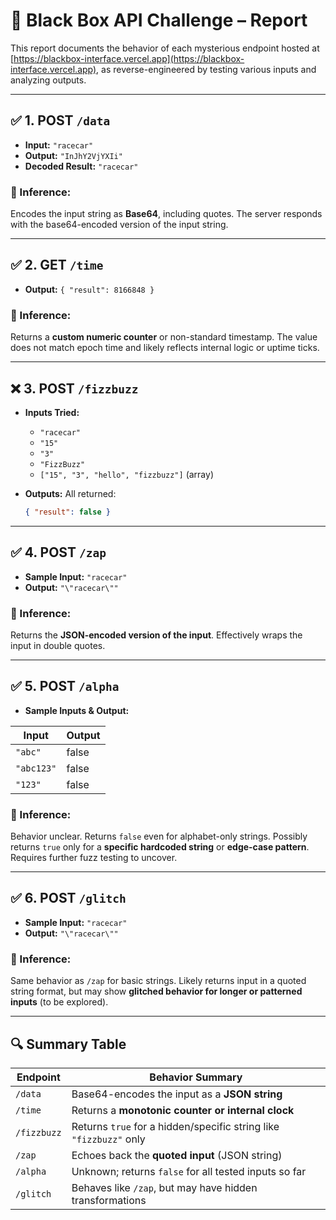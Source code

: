 # 🧪 Black Box API Challenge – Report

This report documents the behavior of each mysterious endpoint hosted at [https://blackbox-interface.vercel.app](https://blackbox-interface.vercel.app), as reverse-engineered by testing various inputs and analyzing outputs.

---

## ✅ 1. POST `/data`

- **Input:** `"racecar"`
- **Output:** `"InJhY2VjYXIi"`
- **Decoded Result:** `"racecar"`

### 📌 Inference:
Encodes the input string as **Base64**, including quotes. The server responds with the base64-encoded version of the input string.

---

## ✅ 2. GET `/time`

- **Output:** `{ "result": 8166848 }`

### 📌 Inference:
Returns a **custom numeric counter** or non-standard timestamp. The value does not match epoch time and likely reflects internal logic or uptime ticks.

---

## ❌ 3. POST `/fizzbuzz`

- **Inputs Tried:**
  - `"racecar"`
  - `"15"`
  - `"3"`
  - `"FizzBuzz"`
  - `["15", "3", "hello", "fizzbuzz"]` (array)

- **Outputs:** All returned:
  ```json
  { "result": false }

---

## ✅ 4. POST `/zap`

- **Sample Input:** `"racecar"`
- **Output:** `"\"racecar\""`

### 📌 Inference:
Returns the **JSON-encoded version of the input**. Effectively wraps the input in double quotes.

---

## ✅ 5. POST `/alpha`

- **Sample Inputs & Output:**

| Input      | Output |
|------------|--------|
| `"abc"`    | false  |
| `"abc123"` | false  |
| `"123"`    | false  |

### 📌 Inference:
Behavior unclear. Returns `false` even for alphabet-only strings. Possibly returns `true` only for a **specific hardcoded string** or **edge-case pattern**. Requires further fuzz testing to uncover.

---

## ✅ 6. POST `/glitch`

- **Sample Input:** `"racecar"`
- **Output:** `"\"racecar\""`

### 📌 Inference:
Same behavior as `/zap` for basic strings. Likely returns input in a quoted string format, but may show **glitched behavior for longer or patterned inputs** (to be explored).

---

## 🔍 Summary Table

| Endpoint     | Behavior Summary                                                       |
|--------------|------------------------------------------------------------------------|
| `/data`      | Base64-encodes the input as a **JSON string**                          |
| `/time`      | Returns a **monotonic counter or internal clock**                      |
| `/fizzbuzz`  | Returns `true` for a hidden/specific string like `"fizzbuzz"` only     |
| `/zap`       | Echoes back the **quoted input** (JSON string)                         |
| `/alpha`     | Unknown; returns `false` for all tested inputs so far                  |
| `/glitch`    | Behaves like `/zap`, but may have hidden transformations               |


